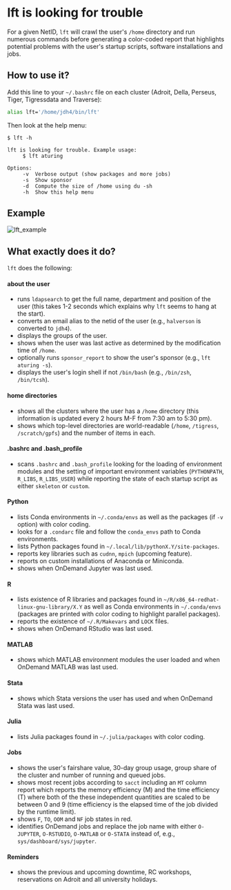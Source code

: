 # lft is looking for trouble

For a given NetID, `lft` will crawl the user's `/home` directory and run numerous commands before generating a color-coded report that highlights potential problems with the user's startup scripts, software installations and jobs.

## How to use it?

Add this line to your `~/.bashrc` file on each cluster (Adroit, Della, Perseus, Tiger, Tigressdata and Traverse):

```bash
alias lft='/home/jdh4/bin/lft'
```

Then look at the help menu:

```
$ lft -h

lft is looking for trouble. Example usage:
     $ lft aturing

Options:
     -v  Verbose output (show packages and more jobs)
     -s  Show sponsor
     -d  Compute the size of /home using du -sh
     -h  Show this help menu
```

## Example

![lft_example](https://tigress-web.princeton.edu/~jdh4/lft_example_report.png)

## What exactly does it do?

`lft` does the following:

#### about the user
+ runs `ldapsearch` to get the full name, department and position of the user (this takes 1-2 seconds which explains why `lft` seems to hang at the start).
+ converts an email alias to the netid of the user (e.g., `halverson` is converted to `jdh4`).
+ displays the groups of the user.
+ shows when the user was last active as determined by the modification time of `/home`.
+ optionally runs `sponsor_report` to show the user's sponsor (e.g., `lft aturing -s`).
+ displays the user's login shell if not `/bin/bash` (e.g., `/bin/zsh`, `/bin/tcsh`).

#### home directories
+ shows all the clusters where the user has a `/home` directory (this information is updated every 2 hours M-F from 7:30 am to 5:30 pm).
+ shows which top-level directories are world-readable (`/home`, `/tigress`, `/scratch/gpfs`) and the number of items in each.

#### .bashrc and .bash_profile
+ scans `.bashrc` and `.bash_profile` looking for the loading of environment modules and the setting of important environment variables (`PYTHONPATH`, `R_LIBS`, `R_LIBS_USER`) while reporting the state of each startup script as either `skeleton` or `custom`.

#### Python
+ lists Conda environments in `~/.conda/envs` as well as the packages (if `-v` option) with color coding.
+ looks for a `.condarc` file and follow the `conda_envs` path to Conda environments.
+ lists Python packages found in `~/.local/lib/pythonX.Y/site-packages`.
+ reports key libraries such as `cudnn`, `mpich` (upcoming feature).
+ reports on custom installations of Anaconda or Miniconda.
+ shows when OnDemand Jupyter was last used.

#### R
+ lists existence of R libraries and packages found in `~/R/x86_64-redhat-linux-gnu-library/X.Y` as well as Conda environments in `~/.conda/envs` (packages are printed with color coding to highlight parallel packages).
+ reports the existence of `~/.R/Makevars` and `LOCK` files.
+ shows when OnDemand RStudio was last used.

#### MATLAB
+ shows which MATLAB environment modules the user loaded and when OnDemand MATLAB was last used.

#### Stata
+ shows which Stata versions the user has used and when OnDemand Stata was last used.

#### Julia
+ lists Julia packages found in `~/.julia/packages` with color coding.

#### Jobs
+ shows the user's fairshare value, 30-day group usage, group share of the cluster and number of running and queued jobs.
+ shows most recent jobs according to `sacct` including an `MT` column report which reports the memory efficiency (M) and the time efficiency (T) where both of the these independent quantities are scaled to be between 0 and 9 (time efficiency is the elapsed time of the job divided by the runtime limit).
+ shows `F`, `TO`, `OOM` and `NF` job states in red.
+ identifies OnDemand jobs and replace the job name with either `O-JUPYTER`, `O-RSTUDIO`, `O-MATLAB` or `O-STATA` instead of, e.g., `sys/dashboard/sys/jupyter`.

#### Reminders
+ shows the previous and upcoming downtime, RC workshops, reservations on Adroit and all university holidays.
